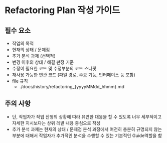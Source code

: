 # Refactoring Plan 작성 가이드

## 필수 요소

- 작업의 목적
- 현재의 상태 / 문제점
- 추가 분석 과제 (선택적)
- 변경 이후의 상태 / 해결 판정 기준
- 수정이 필요한 코드 및 수정부분의 코드 스니핏
- 재사용 가능한 연관 코드 (파일 경로, 주요 기능, 인터페이스 등 포함)
- file 규칙
  - ./docs/history/refactoring_{yyyyMMdd_hhmm}.md

## 주의 사항

- 단, 작업자가 작업 진행의 상황에 따라 유연한 대응을 할 수 있도록 너무 세부적이고 자세한 지시보다는 상위 레발 내용 중심으로 작성
- 추가 분석 과제는 현재의 상태 / 문제점 분석 과정에서 여전히 충분히 규명되지 않는 부분에 대해서 작업자가 추가적인 분석을 수행할 수 있는 기본적인 Guide역할을 함
